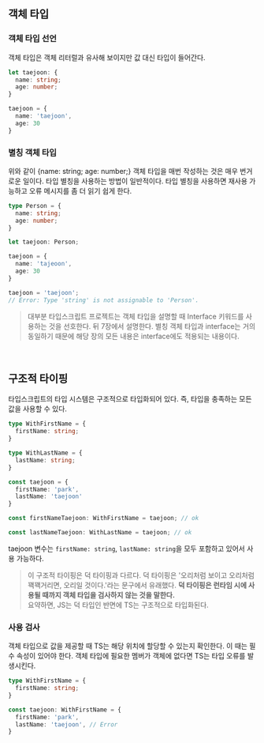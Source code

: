 ## 객체 타입

### 객체 타입 선언

객체 타입은 객체 리터럴과 유사해 보이지만 값 대신 타입이 들어간다.

```ts
let taejoon: {
  name: string;
  age: number;
}

taejoon = {
  name: 'taejoon',
  age: 30
}
```

### 별칭 객체 타입

위와 같이 {name: string; age: number;} 객체 타입을 매번 작성하는 것은 매우 번거로운 일이다. 타입 별칭을 사용하는 방법이 일반적이다. 타입 별칭을 사용하면 재사용 가능하고 오류 메시지를 좀 더 읽기 쉽게 한다.

```ts
type Person = {
  name: string;
  age: number;
}

let taejoon: Person;

taejoon = {
  name: 'tajeoon',
  age: 30
}

taejoon = 'taejoon';
// Error: Type 'string' is not assignable to 'Person'.
```

> 대부분 타입스크립트 프로젝트는 객체 타입을 설명할 때 Interface 키워드를 사용하는 것을 선호한다. 뒤 7장에서 설명한다. 별칭 객체 타입과 interface는 거의 동일하기 때문에 해당 장의 모든 내용은 interface에도 적용되는 내용이다.

<br />

## 구조적 타이핑

타입스크립트의 타입 시스템은 구조적으로 타입화되어 있다. 즉, 타입을 충족하는 모든 값을 사용할 수 있다.

```ts
type WithFirstName = {
  firstName: string;
}

type WithLastName = {
  lastName: string;
}

const taejoon = {
  firstName: 'park',
  lastName: 'taejoon'
}

const firstNameTaejoon: WithFirstName = taejoon; // ok

const lastNameTaejoon: WithLastName = taejoon; // ok
```

taejoon 변수는 `firstName: string`, `lastName: string`을 모두 포함하고 있어서 사용 가능하다.

> 이 구조적 타이핑은 덕 타이핑과 다르다. 덕 타이핑은 '오리처럼 보이고 오리처럼 꽥꽥거리면, 오리일 것이다.'라는 문구에서 유래했다. **덕 타이핑은 런타임 시에 사용될 때까지 객체 타입을 검사하지 않는 것을 말한다.**  
> 요약하면, JS는 덕 타입인 반면에 TS는 구조적으로 타입화된다.

### 사용 검사

객체 타입으로 값을 제공할 때 TS는 해당 위치에 할당할 수 있는지 확인한다. 이 때는 필수 속성이 있어야 한다. 객체 타입에 필요한 멤버가 객체에 없다면 TS는 타입 오류를 발생시킨다. 

```ts
type WithFirstName = {
  firstName: string;
}

const taejoon: WithFirstName = {
  firstName: 'park',
  lastName: 'taejoon', // Error
}
```

